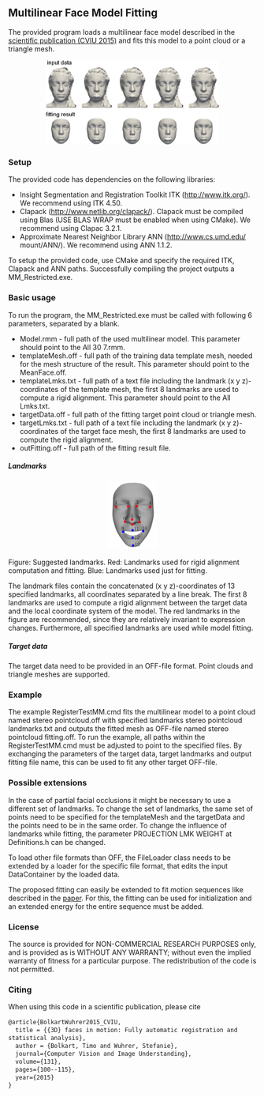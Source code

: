 ## Multilinear Face Model Fitting

The provided program loads a multilinear face model described in the [scientific publication (CVIU 2015)](https://drive.google.com/open?id=1hM1RvmYhj-Rdp6WYgbsLzaWQSvg2jgFf) and fits this model to a point cloud or a triangle mesh.

<p align="center"> 
<img src="img/multilinear.png" width="70%">
</p>

### Setup

The provided code has dependencies on the following libraries:
* Insight Segmentation and Registration Toolkit ITK (http://www.itk.org/). We recommend using ITK 4.50.
* Clapack (http://www.netlib.org/clapack/). Clapack must be compiled using Blas (USE BLAS WRAP must be enabled when using CMake). We recommend using Clapac 3.2.1.
* Approximate Nearest Neighbor Library ANN (http://www.cs.umd.edu/ mount/ANN/). We recommend using ANN 1.1.2.

To setup the provided code, use CMake and specify the required ITK, Clapack and ANN paths. Successfully compiling the project outputs a MM_Restricted.exe.

### Basic usage

To run the program, the MM_Restricted.exe must be called with following 6 parameters, separated by a blank.
* Model.rmm - full path of the used multilinear model. This parameter should point to the All 30 7.rmm.
* templateMesh.off - full path of the training data template mesh, needed for the mesh structure of the result. This parameter should point to the MeanFace.off.
* templateLmks.txt - full path of a text file including the landmark (x y z)-coordinates of the template mesh, the first 8 landmarks are used to compute a rigid alignment. This parameter should point to the All Lmks.txt.
* targetData.off - full path of the fitting target point cloud or triangle mesh.
* targetLmks.txt - full path of a text file including the landmark (x y z)-coordinates of the target face mesh, the first 8 landmarks are used to compute the rigid alignment.
* outFitting.off - full path of the fitting result file.

##### Landmarks

<p align="center"> 
<img src="img/lmks.png" width="20%">
</p>
Figure: Suggested landmarks. Red: Landmarks used for rigid alignment computation and fitting. Blue: Landmarks used just for fitting.

The landmark files contain the concatenated (x y z)-coordinates of 13 specified landmarks, all coordinates separated by a line break. The first 8 landmarks are used to compute a rigid alignment between the target data and the local coordinate system of the model. The red landmarks in the figure are recommended, since
they are relatively invariant to expression changes. Furthermore, all specified landmarks are used while model fitting.

##### Target data

The target data need to be provided in an OFF-file format. Point clouds and triangle meshes are supported.

### Example

The example RegisterTestMM.cmd fits the multilinear model to a point cloud named stereo pointcloud.off with specified landmarks stereo pointcloud landmarks.txt and outputs the fitted mesh as OFF-file named stereo pointcloud fitting.off. To run the example, all paths within the RegisterTestMM.cmd must be adjusted
to point to the specified files. By exchanging the parameters of the target data, target landmarks and output fitting file name, this can be used to fit any other target OFF-file.

### Possible extensions

In the case of partial facial occlusions it might be necessary to use a different set of landmarks. To change the set of landmarks, the same set of points need to be specified for the templateMesh and the targetData and the points need to be in the same order. To change the influence of landmarks while fitting, the parameter PROJECTION LMK WEIGHT at Definitions.h can be changed.

To load other file formats than OFF, the FileLoader class needs to be extended by a loader for the specific file format, that edits the input DataContainer by the loaded data.

The proposed fitting can easily be extended to fit motion sequences like described in the [paper](https://drive.google.com/open?id=1hM1RvmYhj-Rdp6WYgbsLzaWQSvg2jgFf). For this, the fitting can be used for initialization and an extended energy for the entire sequence must be added.

### License

The source is provided for NON-COMMERCIAL RESEARCH PURPOSES only, and is provided as is WITHOUT ANY WARRANTY; without even the implied warranty of fitness for a particular purpose. The redistribution of the code is not permitted.


### Citing

When using this code in a scientific publication, please cite 
```
@article{BolkartWuhrer2015_CVIU,
  title = {{3D} faces in motion: Fully automatic registration and statistical analysis},
  author = {Bolkart, Timo and Wuhrer, Stefanie},
  journal={Computer Vision and Image Understanding},
  volume={131},
  pages={100--115},
  year={2015}
}
```















